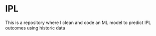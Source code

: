 # IPL
This is a repository where I clean and code an ML model to predict IPL outcomes using historic data
